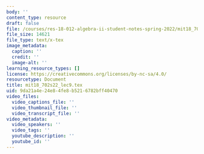 ```yaml
---
body: ''
content_type: resource
draft: false
file: /courses/res-18-012-algebra-ii-student-notes-spring-2022/mit18_702s22_lec9.tex
file_size: 14621
file_type: text/x-tex
image_metadata:
  caption: ''
  credit: ''
  image-alt: ''
learning_resource_types: []
license: https://creativecommons.org/licenses/by-nc-sa/4.0/
resourcetype: Document
title: mit18_702s22_lec9.tex
uid: 9da21a4e-24e8-4fe8-b521-6782bff40470
video_files:
  video_captions_file: ''
  video_thumbnail_file: ''
  video_transcript_file: ''
video_metadata:
  video_speakers: ''
  video_tags: ''
  youtube_description: ''
  youtube_id: ''
---
```

